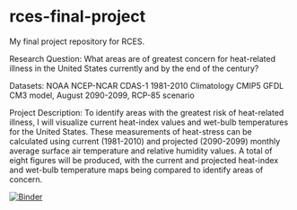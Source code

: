 # rces-final-project
My final project repository for RCES.

Research Question:
What areas are of greatest concern for heat-related illness in the United States currently and by the end of the century?

Datasets:
NOAA NCEP-NCAR CDAS-1 1981-2010 Climatology
CMIP5 GFDL CM3 model, August 2090-2099, RCP-85 scenario

Project Description:
To identify areas with the greatest risk of heat-related illness, I will visualize current heat-index values and wet-bulb temperatures for the United States. These measurements of heat-stress can be calculated using current (1981-2010) and projected (2090-2099) monthly average surface air temperature and relative humidity values. A total of eight figures will be produced, with the current and projected heat-index and wet-bulb temperature maps being compared to identify areas of concern.

[![Binder](https://mybinder.org/badge_logo.svg)](https://mybinder.org/v2/gh/jb4389/rces-final-project/HEAD)